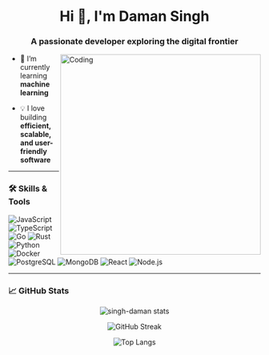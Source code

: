 <h1 align="center">Hi 👋, I'm Daman Singh</h1>
<h3 align="center">A passionate developer exploring the digital frontier</h3>

<img align="right" alt="Coding" width="400" src="https://cdn.dribbble.com/users/1162077/screenshots/3848914/programmer.gif">

- 🌱 I’m currently learning **machine learning**

- 💡 I love building **efficient, scalable, and user-friendly software**

---

### 🛠️ Skills & Tools

![JavaScript](https://img.shields.io/badge/-JavaScript-black?style=flat-square&logo=javascript)
![TypeScript](https://img.shields.io/badge/-TypeScript-black?style=flat-square&logo=typescript)
![Go](https://img.shields.io/badge/-Golang-black?style=flat-square&logo=go)
![Rust](https://img.shields.io/badge/-Rust-black?style=flat-square&logo=rust)
![Python](https://img.shields.io/badge/-Python-black?style=flat-square&logo=python)
![Docker](https://img.shields.io/badge/-Docker-black?style=flat-square&logo=docker)
![PostgreSQL](https://img.shields.io/badge/-PostgreSQL-black?style=flat-square&logo=postgresql)
![MongoDB](https://img.shields.io/badge/-MongoDB-black?style=flat-square&logo=mongodb)
![React](https://img.shields.io/badge/-React-black?style=flat-square&logo=react)
![Node.js](https://img.shields.io/badge/-Node.js-black?style=flat-square&logo=node.js)

---

### 📈 GitHub Stats

<p align="center">
  <img src="https://github-readme-stats.vercel.app/api?username=singh-daman&show_icons=true&theme=tokyonight" alt="singh-daman stats" />
</p>

<p align="center">
  <img src="https://github-readme-streak-stats.herokuapp.com?user=singh-daman&theme=tokyonight&hide_border=true" alt="GitHub Streak" />
</p>

<p align="center">
  <img src="https://github-readme-stats.vercel.app/api/top-langs/?username=singh-daman&layout=compact&theme=tokyonight" alt="Top Langs" />
</p>
